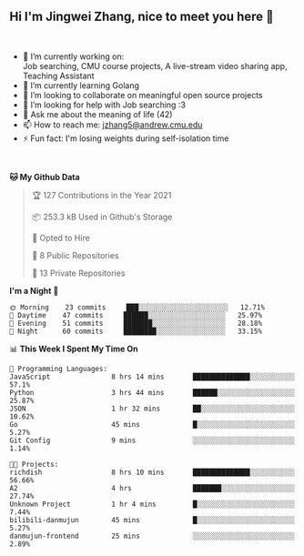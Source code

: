 Hi I'm Jingwei Zhang, nice to meet you here 👋
---
<br>


- 🔭 I’m currently working on: <br>
    Job searching, CMU course projects, A live-stream video sharing app, Teaching Assistant
- 🌱 I’m currently learning Golang
- 👯 I’m looking to collaborate on meaningful open source projects
- 🤔 I’m looking for help with Job searching :3
- 💬 Ask me about the meaning of life (42)
- 📫 How to reach me: jzhang5@andrew.cmu.edu
- ⚡ Fun fact: I'm losing weights during self-isolation time
<br>


<!--START_SECTION:waka-->
**🐱 My Github Data** 

> 🏆 127 Contributions in the Year 2021
 > 
> 📦 253.3 kB Used in Github's Storage 
 > 
> 💼 Opted to Hire
 > 
> 📜 8 Public Repositories 
 > 
> 🔑 13 Private Repositories  
 > 
**I'm a Night 🦉** 

```text
🌞 Morning    23 commits     ███░░░░░░░░░░░░░░░░░░░░░░   12.71% 
🌆 Daytime    47 commits     ██████░░░░░░░░░░░░░░░░░░░   25.97% 
🌃 Evening    51 commits     ███████░░░░░░░░░░░░░░░░░░   28.18% 
🌙 Night      60 commits     ████████░░░░░░░░░░░░░░░░░   33.15%

```


📊 **This Week I Spent My Time On** 

```text
💬 Programming Languages: 
JavaScript               8 hrs 14 mins       ██████████████░░░░░░░░░░░   57.1% 
Python                   3 hrs 44 mins       ██████░░░░░░░░░░░░░░░░░░░   25.87% 
JSON                     1 hr 32 mins        ██░░░░░░░░░░░░░░░░░░░░░░░   10.62% 
Go                       45 mins             █░░░░░░░░░░░░░░░░░░░░░░░░   5.27% 
Git Config               9 mins              ░░░░░░░░░░░░░░░░░░░░░░░░░   1.14%

🐱‍💻 Projects: 
richdish                 8 hrs 10 mins       ██████████████░░░░░░░░░░░   56.66% 
A2                       4 hrs               ███████░░░░░░░░░░░░░░░░░░   27.74% 
Unknown Project          1 hr 4 mins         █░░░░░░░░░░░░░░░░░░░░░░░░   7.44% 
bilibili-danmujun        45 mins             █░░░░░░░░░░░░░░░░░░░░░░░░   5.27% 
danmujun-frontend        25 mins             ░░░░░░░░░░░░░░░░░░░░░░░░░   2.89%

```


<!--END_SECTION:waka-->

